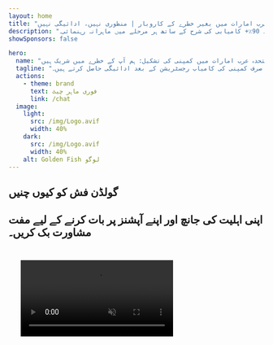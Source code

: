 ```yaml
---
layout: home
title: "متحدہ عرب امارات میں بغیر خطرے کے کاروبار | منظوری نہیں، ادائیگی نہیں"
description: "متحدہ عرب امارات میں کمپنی کی تشکیل کا انقلابی ماڈل: آپ صرف کامیابی کے بعد ادائیگی کرتے ہیں۔ 90٪+ کامیابی کی شرح کے ساتھ ہر مرحلے میں ماہرانہ رہنمائی۔"
showSponsors: false

hero:
  name: "متحدہ عرب امارات میں کمپنی کی تشکیل: ہم آپ کے خطرے میں شریک ہیں"
  tagline: "اعتماد کے ساتھ اپنے کاروبار میں سرمایہ کاری کریں: ہم صرف کمپنی کی کامیاب رجسٹریشن کے بعد ادائیگی حاصل کرتے ہیں۔ <span class='hl'>آپ کی کامیابی ہمارا واحد مقصد ہے</span>۔"
  actions:
    - theme: brand
      text: فوری ماہر چیٹ
      link: /chat
  image:
    light:
      src: /img/Logo.avif
      width: 40%
    dark:
      src: /img/Logo.avif
      width: 40%
    alt: Golden Fish لوگو
---
```


<FeatureBlock :card="{
  title: 'آپ کے فوائد — ہماری ذمہ داری',
  details: 'متحدہ عرب امارات بین الاقوامی کاروباری افراد اور سرمایہ کاروں کے لیے سازگار کاروباری ماحول کی پیشکش کرتا ہے۔ \n\n* کم ٹیکس شرح: صرف 9٪ کارپوریٹ ٹیکس اور 5٪ VAT، ذاتی آمدنی پر کوئی ٹیکس نہیں\n* 100٪ غیر ملکی ملکیت: مقامی شراکت داروں کے بغیر اپنی کمپنی پر مکمل کنٹرول\n* کرنسی کنٹرول نہیں: بلا روک ٹوک منافع کی واپسی اور کرنسی کی تبدیلی\n\n[مکمل فہرست دیکھیں](/uae-business/company-registration/benefits-problems#benefits-of-doing-business-in-the-uae)',
  link: '/uae-business/company-registration/benefits-problems#benefits-of-doing-business-in-the-uae',
  src: {
    light: '/img/iStock-1331100622.jpg',
    dark: '/img/iStock-1203821481.avif',
    width: '100%'
  },
  inversion: false
}" />

<FeatureBlock :card="{
  title: 'چیلنجز جن کا ہم مل کر مقابلہ کرتے ہیں',
  details: 'متحدہ عرب امارات کے متعدد فوائد کے باوجود، کاروبار قائم کرتے وقت ممکنہ چیلنجز سے آگاہ رہنا چاہیے۔ \n\n* پیچیدہ ریگولیٹری ماحول: مختلف امارات اور Free Zone میں مختلف قوانین\n* اقتصادی جوہر کی ضروریات: مخصوص سرگرمیوں کے لیے مقامی عملہ اور دفتر کی جگہ درکار\n* ابتدائی اخراجات زیادہ: رجسٹریشن فیس، دستاویزات، اور لازمی دفتر کا کرایہ\n\n[مکمل فہرست دیکھیں](/uae-business/company-registration/benefits-problems#disadvantages-of-doing-business-in-the-uae)',
  link: '/uae-business/company-registration/benefits-problems#disadvantages-of-doing-business-in-the-uae',
  src: {
    light: '/img/iStock-1299393716.avif',
    dark: '/img/iStock-2149731304.avif',
    width: '100%'
  },
  inversion: true
}" />

<FeatureBlock :card="{
  title: 'مکمل معاونت: قدم بہ قدم آپ کے ساتھ',
  details: '**Free Zone, Offshore, Mainland, Branch** میں کمپنیاں قائم کرنے کی مکمل رہنمائی۔ \n\n* Free Zones اور Mainland میں 100٪ غیر ملکی ملکیت دستیاب\n* کم ٹیکس شرح - صرف 9٪ کارپوریٹ ٹیکس\n* کرنسی کنٹرول نہیں - آسان سرمایہ کی واپسی\n\n[مزید جانیں](/uae-business/company-registration/overview)',
  link: '/uae-business/company-registration/overview',
  src: {
    light: '/video/iStock-1204982076.mp4',
    dark: '/video/iStock-1269162753.mp4',
    width: '100%'
  },
  inversion: false
}" />

<FeatureCards :features="[
  {
    title: 'بینک اکاؤنٹ کھولنا',
    details: 'متحدہ عرب امارات کے قابل اعتماد بینکوں کے ساتھ آسانی سے کاروباری یا ذاتی **بینک اکاؤنٹس** کھولیں۔',
    items: [
      'سرکاری منظوریوں کے لیے مکمل PRO خدمات',
      'مکمل بینکنگ پیکیج سیٹ اپ',
      '96٪ کامیابی کی شرح'
    ],
    linkText: 'مزید جانیں',
    link: '/uae-business/offer/banking/',
    icon: {
      light: '/img/iStock-2153786564.avif',
      dark: '/img/iStock-2166793628.avif',
      alt: 'بینکنگ خدمات'
    }
  },
  {
    title: 'گولڈن ویزا اور رہائش',
    details: 'آسان درخواست کے عمل کے ساتھ طویل مدتی رہائش کے لیے متحدہ عرب امارات کا **گولڈن ویزا** حاصل کریں۔',
    items: [
      '**ہر 6 ماہ بعد متحدہ عرب امارات میں داخلے کی ضرورت نہیں**',
      'اہلیت کی شرائط برقرار رکھنے پر 10 سال کی میعاد کے ساتھ تجدید کا اختیار',
      '92٪ کامیابی کی شرح'
    ],
    linkText: 'مزید جانیں',
    link: '/uae-business/offer/golden-visa/',
    icon: {
      light: '/img/iStock-1312241253.avif',
      dark: '/img/ILONMASKID.webp',
      alt: 'ویزا خدمات'
    }
  },
  {
    title: 'ہماری مزید کارپوریٹ خدمات دریافت کریں',
    details: '',
    items: [],
    linkText: 'مزید جانیں',
    link: '/uae-business/company-registration/insights/incorporation-steps',
    icon: {
      light: '/img/iStock-473502112.avif',
      dark: '/img/iStock-1160827423.avif',
      alt: 'مزید خدمات'
    }
  }
]" />

## گولڈن فش کو کیوں چنیں

<BenefitsList :features="[
  {
    icon: '🏢',
    title: 'مقامی UAE مہارت',
    text: 'دبئی میں ہمارے وقف شدہ ماہرین عمل کے ہر مرحلے میں ماہرانہ رہنمائی فراہم کرتے ہیں۔'
  },
  {
    icon: '📊',
    title: 'ثابت شدہ کامیابی کی شرح',
    text: 'ہماری پریمیم پروسیسنگ کے ذریعے 90% سے زیادہ منظوری کی شرح کے ساتھ سینکڑوں ویزا، بینک اکاؤنٹس، اور کمپنی رجسٹریشنز جاری کی گئیں۔'
  },
  {
    icon: '💸',
    title: '**کامیابی پر مبنی فیس**',
    text: '[منظوری کے بعد ہی ادائیگی کریں](/uae-business/benefits/success-based-fees)۔ مکمل شفافیت کے ساتھ کوئی چھپی ہوئی لاگت نہیں۔'
  },
]" />

## اپنی اہلیت کی جانچ اور اپنے آپشنز پر بات کرنے کے لیے مفت مشاورت بک کریں۔

<video  autoplay muted playsinline style="padding: 24px" >
  <source src="/img/iStock-2185906461.mp4" type="video/mp4">
</video>

<ContactFormModalNav buttonText="ماہر سے بات کریں" formStyle="display: block; margin: 1rem auto;"/>

<!-- <ImageGrid :images="[
  { src: '/img/ILONMASKID.webp', href: './immigration.md', alt: 'متحدہ عرب امارات امیگریشن' },
  { src: '/img/ILONMASKID.webp', href: './immigration.md', alt: 'متحدہ عرب امارات امیگریشن' },
]"/> -->
